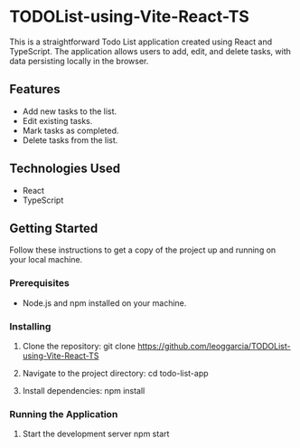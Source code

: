 # TODOList-using-Vite-React-TS

This is a straightforward Todo List application created using React and TypeScript. The application allows users to add, edit, and delete tasks, with data persisting locally in the browser.

## Features

- Add new tasks to the list.
- Edit existing tasks.
- Mark tasks as completed.
- Delete tasks from the list.

## Technologies Used

- React
- TypeScript

## Getting Started

Follow these instructions to get a copy of the project up and running on your local machine.

### Prerequisites

- Node.js and npm installed on your machine.

### Installing

1. Clone the repository:
   git clone https://github.com/leoggarcia/TODOList-using-Vite-React-TS

2. Navigate to the project directory:
   cd todo-list-app

3. Install dependencies:
   npm install

### Running the Application

1. Start the development server
   npm start